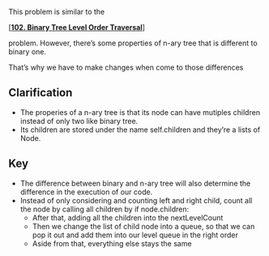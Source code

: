 This problem is similar to the 

[[**102. Binary Tree Level Order Traversal**](https://leetcode.com/problems/binary-tree-level-order-traversal/description/)]

problem. However, there’s some properties of n-ary tree that is different to binary one.

That’s why we have to make changes when come to those differences

## Clarification

- The properies of a n-ary tree is that its node can have mutiples children instead of only two like binary tree.
- Its children are stored under the name self.children and they’re a lists of Node.

## Key

- The difference between binary and n-ary tree will also determine the difference in the execution of our code.
- Instead of only considering and counting left and right child, count all the node by calling all children by if node.children:
    - After that, adding all the children into the nextLevelCount
    - Then we change the list of child node into a queue, so that we can pop it out and add them into our level queue in the right order
    - Aside from that, everything else stays the same